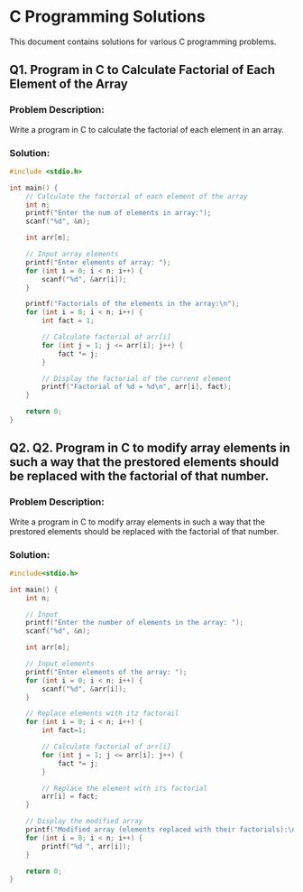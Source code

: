 # C Programming Solutions

This document contains solutions for various C programming problems.

## Q1. Program in C to Calculate Factorial of Each Element of the Array

### **Problem Description:**
Write a program in C to calculate the factorial of each element in an array.

### **Solution:**

```c
#include <stdio.h>

int main() {
    // Calculate the factorial of each element of the array
    int n;
    printf("Enter the num of elements in array:");
    scanf("%d", &n);

    int arr[n];

    // Input array elements
    printf("Enter elements of array: ");
    for (int i = 0; i < n; i++) {
        scanf("%d", &arr[i]);
    }

    printf("Factorials of the elements in the array:\n");
    for (int i = 0; i < n; i++) {
        int fact = 1;

        // Calculate factorial of arr[i]
        for (int j = 1; j <= arr[i]; j++) {
            fact *= j;
        }

        // Display the factorial of the current element
        printf("Factorial of %d = %d\n", arr[i], fact);
    }

    return 0;
}
```

## Q2. Q2. Program in C to modify array elements in such a way that the prestored elements should be replaced with the factorial of that number.

### **Problem Description:**
Write a program in C to modify array elements in such a way that the prestored elements should be replaced with the factorial of that number.

### **Solution:**

```c
#include<stdio.h>

int main() {
    int n;

    // Input
    printf("Enter the number of elements in the array: ");
    scanf("%d", &n);

    int arr[n];

    // Input elements
    printf("Enter elements of the array: ");
    for (int i = 0; i < n; i++) {
        scanf("%d", &arr[i]);
    }

    // Replace elements with itz factorail
    for (int i = 0; i < n; i++) {
        int fact=1;

        // Calculate factorial of arr[i]
        for (int j = 1; j <= arr[i]; j++) {
            fact *= j;
        }

        // Replace the element with its factorial
        arr[i] = fact;
    }

    // Display the modified array
    printf("Modified array (elements replaced with their factorials):\n");
    for (int i = 0; i < n; i++) {
        printf("%d ", arr[i]);
    }

    return 0;
}

```